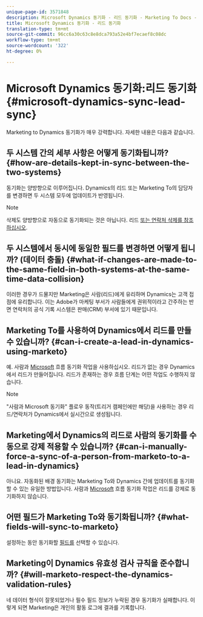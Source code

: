```yaml
---
unique-page-id: 3571848
description: Microsoft Dynamics 동기화 - 리드 동기화 - Marketing To Docs - 제품 설명서
title: Microsoft Dynamics 동기화 - 리드 동기화
translation-type: tm+mt
source-git-commit: 96cc6a30c63c8e8dca793a52e4bf7ecaef8c08dc
workflow-type: tm+mt
source-wordcount: '322'
ht-degree: 0%

---
```



# Microsoft Dynamics 동기화:리드 동기화 {#microsoft-dynamics-sync-lead-sync}

Marketing to Dynamics 동기화가 매우 강력합니다. 자세한 내용은 다음과 같습니다.

## 두 시스템 간의 세부 사항은 어떻게 동기화됩니까? {#how-are-details-kept-in-sync-between-the-two-systems}

동기화는 양방향으로 이루어집니다. Dynamics의 리드 또는 Marketing To의 담당자를 변경하면 두 시스템 모두에 업데이트가 반영됩니다.

>[!NOTE]
>
>삭제도 양방향으로 자동으로 동기화되는 것은 아닙니다. 리드 [또는 연락처 삭제를 참조하십시오](http://docs.marketo.com/x/agO1Ag).

## 두 시스템에서 동시에 동일한 필드를 변경하면 어떻게 됩니까? (데이터 충돌) {#what-if-changes-are-made-to-the-same-field-in-both-systems-at-the-same-time-data-collision}

이러한 경우가 드물지만 Marketing은 사람(리드)에게 유리하며 Dynamics는 고객 접점에 유리합니다. 이는 Adobe가 마케팅 부서가 사람들에게 권위적이라고 간주하는 반면 연락처의 공식 기록 시스템은 판매(CRM) 부서에 있기 때문입니다.

## Marketing To를 사용하여 Dynamics에서 리드를 만들 수 있습니까? {#can-i-create-a-lead-in-dynamics-using-marketo}

예. 사람과 [Microsoft](../../../../product-docs/core-marketo-concepts/smart-campaigns/microsoft-dynamics-flow-actions/sync-person-to-microsoft.md) 흐름 동기화 작업을 사용하십시오. 리드가 없는 경우 Dynamics에서 리드가 만들어집니다. 리드가 존재하는 경우 흐름 단계는 어떤 작업도 수행하지 않습니다.

>[!NOTE]
>
>&quot;사람과 Microsoft 동기화&quot; 플로우 동작(트리거 캠페인에만 해당)을 사용하는 경우 리드/연락처가 Dynamics에서 실시간으로 생성됩니다.

## Marketing에서 Dynamics의 리드로 사람의 동기화를 수동으로 강제 적용할 수 있습니까? {#can-i-manually-force-a-sync-of-a-person-from-marketo-to-a-lead-in-dynamics}

아니요. 자동화된 배경 동기화는 Marketing To와 Dynamics 간에 업데이트를 동기화할 수 있는 유일한 방법입니다. 사람과 [Microsoft](../../../../product-docs/core-marketo-concepts/smart-campaigns/microsoft-dynamics-flow-actions/sync-person-to-microsoft.md) 흐름 동기화 작업은 리드를 강제로 동기화하지 않습니다.

## 어떤 필드가 Marketing To와 동기화됩니까? {#what-fields-will-sync-to-marketo}

설정하는 동안 동기화할 [필드를](https://docs.marketo.com/pages/viewpage.action?pageId=3571830#Step3of3:ConnectMicrosoftDynamicswithMarketo(Online)-SelectFieldstoSync) 선택할 수 있습니다.

## Marketing이 Dynamics 유효성 검사 규칙을 준수합니까? {#will-marketo-respect-the-dynamics-validation-rules}

네 데이터 형식이 잘못되었거나 필수 필드 정보가 누락된 경우 동기화가 실패합니다. 이렇게 되면 Marketing은 개인의 활동 로그에 결과를 기록합니다.

